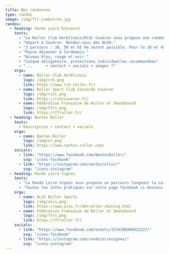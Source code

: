 ```yaml
---
title: Nos randonnes
type: randos
image: /img/flr-jumbotron.jpg
randos:
  - heading: Rando Loire Estuaire
    texts:
      - "Le Roller Club Herblinois/RS3C Couëron vous propose une randonnée roller pour découvrir l’estuaire de la Loire et son marais jusqu’à Cordemais."
      - "Départ à Couëron. Rendez-vous dès 8h30."
      - "3 parcours : 30, 50 et 65 km seront possible. Pour le 30 et 45 un retour en bus est prévu limité à 55 places."
      - "Pause déjeuner à Cordemais."
      - "Niveau bleu, rouge et noir."
      - "Casque obligatoire, protections individuelles recommandées"
      - "...      + contact + socials + images ?"
    orga:
      - name: Roller Club Herblinois
        logo: /img/rch.png
        link: https://www.rch-roller.fr/
      - name: Roller Sport Club Concorde Couëron
        logo: /img/rs3c.png
        link: https://rs3ccoueron.fr/
      - name: Fédération Française de Roller et Skateboard
        logo: /img/ffrs.png
        link: https://ffroller.fr/
  - heading: Nantes Roller
    texts:
      - Description + contact + socials
    orga:
      - name: Nantes-Roller
        logo: /img/nr.png
        link: https://www.nantes-roller.com/
    socials:
      - link: "https://www.facebook.com/NantesRoller/"
        svg: "icons-facebook"
      - link: "https://instagram.com/nantesroller/"
        svg: "icons-instagram"
  - heading: Rando Loire Vignes
    texts:
      - "La Rando Loire Vignes vous propose un parcours longeant la Loire, traversant les exploitations maraîchères du pays nantais pour déboucher sur le terroir viticole vallonné du Muscadet. Ce parcours tranquille de 44 km avec une extension facultative de 12 km saura titiller vos papilles."
      - "Toutes les infos pratiques sur notre page facebook ci-dessous."
    orga:
      - name: ALSS Roller Sports
        logo: /img/alss.png
        link: https://www.alss.fr/30+roller-skating.html
      - name: Fédération Française de Roller et Skateboard
        logo: /img/ffrs.png
        link: https://ffroller.fr/
    socials:
      - link: "https://www.facebook.com/events/1534398906922227/"
        svg: "icons-facebook"
      - link: "https://instagram.com/randoloirevignes/"
        svg: "icons-instagram"
---
```


